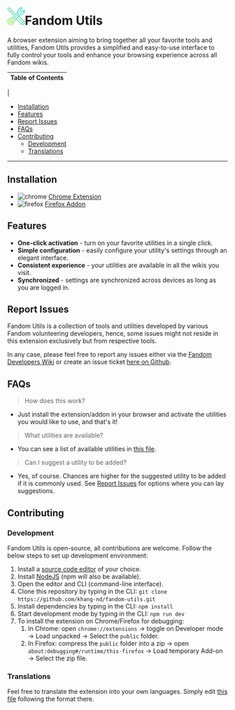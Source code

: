 # <img src="public/images/icon.svg" width="40">Fandom Utils

A browser extension aiming to bring together all your favorite tools and utilities, Fandom Utils provides a simplified and easy-to-use interface to fully control your tools and enhance your browsing experience across all Fandom wikis.

| Table of Contents
|---
|

* [Installation](#installation)
* [Features](#features)
* [Report Issues](#report-issues)
* [FAQs](#faqs)
* [Contributing](#contributing)
  * [Development](#development)
  * [Translations](#translations)

---

## Installation

* ![chrome](https://static.wikia.nocookie.net/logopedia/images/c/ca/Google_Chrome_for_Android_Icon_2016.svg/revision/latest/scale-to-width-down/16) [Chrome Extension](https://chrome.google.com/webstore/detail/eogklihnaofhampffhohopaffelgjfbp)
* ![firefox](https://static.wikia.nocookie.net/logopedia/images/0/0d/Firefox_logo_2019.svg/revision/latest/scale-to-width-down/16) [Firefox Addon](https://addons.mozilla.org/en-US/firefox/addon/fandom-utils/)

## Features

* **One-click activation** - turn on your favorite utilities in a single click.
* **Simple configuration** - easily configure your utility's settings through an elegant interface.
* **Consistent experience** - your utilities are available in all the wikis you visit.
* **Synchronized** - settings are synchronized across devices as long as you are logged in.

## Report Issues

Fandom Utils is a collection of tools and utilities developed by various Fandom volunteering developers, hence, some issues might not reside in this extension exclusively but from respective tools.

In any case, please feel free to report any issues either via the [Fandom Developers Wiki](https://dev.fandom.com/wiki/Talk:FandomUtils) or create an issue ticket [here on Github](https://github.com/khang-nd/fandom-utils/issues).

## FAQs

> How does this work?

* Just install the extension/addon in your browser and activate the utilities you would like to use, and that's it!

> What utilities are available?

* You can see a list of available utilities in [this file](src/list.js).

> Can I suggest a utility to be added?

* Yes, of course. Chances are higher for the suggested utility to be added if it is commonly used. See [Report Issues](#report-issues) for options where you can lay suggestions.

## Contributing

### Development

Fandom Utils is open-source, all contributions are welcome. Follow the below steps to set up development environment:

1. Install a [source code editor](https://en.wikipedia.org/wiki/Source-code_editor) of your choice.
2. Install [NodeJS](https://nodejs.org/en/) (npm will also be available).
3. Open the editor and CLI (command-line interface).
4. Clone this repository by typing in the CLI:
`git clone https://github.com/khang-nd/fandom-utils.git`
5. Install dependencies by typing in the CLI: `npm install`
6. Start development mode by typing in the CLI: `npm run dev`
7. To install the extension on Chrome/Firefox for debugging:
   1. In Chrome: open `chrome://extensions` → toggle on Developer mode → Load unpacked → Select the `public` folder.
   2. In Firefox: compress the `public` folder into a zip → open `about:debugging#/runtime/this-firefox` → Load temporary Add-on → Select the zip file.

### Translations

Feel free to translate the extension into your own languages. Simply edit [this file](src/dev-utils/i18n.json) following the format there.
